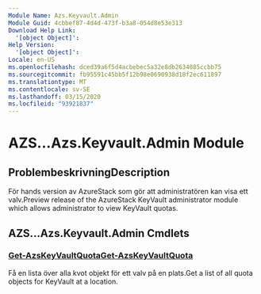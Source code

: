 ```yaml
---
Module Name: Azs.Keyvault.Admin
Module Guid: 4cbbef87-4d4d-473f-b3a8-054d8e53e313
Download Help Link:
  '[object Object]': 
Help Version:
  '[object Object]': 
Locale: en-US
ms.openlocfilehash: dced39a6f5d4acbebec5a32e8db2634085ccbb75
ms.sourcegitcommit: fb95591c45bb5f12b98e0690938d18f2ec611897
ms.translationtype: MT
ms.contentlocale: sv-SE
ms.lasthandoff: 03/15/2020
ms.locfileid: "93921837"
---
```

# <span data-ttu-id="c2ee1-101">AZS...</span><span class="sxs-lookup"><span data-stu-id="c2ee1-101">Azs.Keyvault.Admin Module</span></span>
## <span data-ttu-id="c2ee1-102">Problembeskrivning</span><span class="sxs-lookup"><span data-stu-id="c2ee1-102">Description</span></span>
<span data-ttu-id="c2ee1-103">För hands version av AzureStack som gör att administratören kan visa ett valv.</span><span class="sxs-lookup"><span data-stu-id="c2ee1-103">Preview release of the AzureStack KeyVault administrator module which allows administrator to view KeyVault quotas.</span></span> 

## <span data-ttu-id="c2ee1-104">AZS...</span><span class="sxs-lookup"><span data-stu-id="c2ee1-104">Azs.Keyvault.Admin Cmdlets</span></span>
### [<span data-ttu-id="c2ee1-105">Get-AzsKeyVaultQuota</span><span class="sxs-lookup"><span data-stu-id="c2ee1-105">Get-AzsKeyVaultQuota</span></span>](Get-AzsKeyVaultQuota.md)
<span data-ttu-id="c2ee1-106">Få en lista över alla kvot objekt för ett valv på en plats.</span><span class="sxs-lookup"><span data-stu-id="c2ee1-106">Get a list of all quota objects for KeyVault at a location.</span></span>

